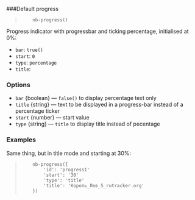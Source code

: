 ###Default progress
> <div example="progress"/>
>
> ```yate
>     nb-progress()
> ```

Progress indicator with progressbar and ticking percentage, initialised at 0%:

* `bar`: `true()`
* `start`: `0`
* `type`: `percentage`
* `title`: ` `

### Options

* `bar` {boolean} — `false()` to display percentage text only
* `title` {string} — text to be displayed in a progress-bar instead of a percentage ticker
* `start` {number} — start value
* `type` {string} — `title` to display title instead of pecentage

### Examples

Same thing, but in title mode and starting at 30%:

> <div example="progress-title"/>
>
> ```yate
>     nb-progress({
>         'id': 'progress1'
>         'start': '30'
>         'type': 'title'
>         'title': 'Король_Лев_5_rutracker.org'
>     })
> ```

